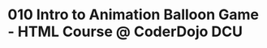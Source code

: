010 Intro to Animation Balloon Game - HTML Course @ CoderDojo DCU
===================================